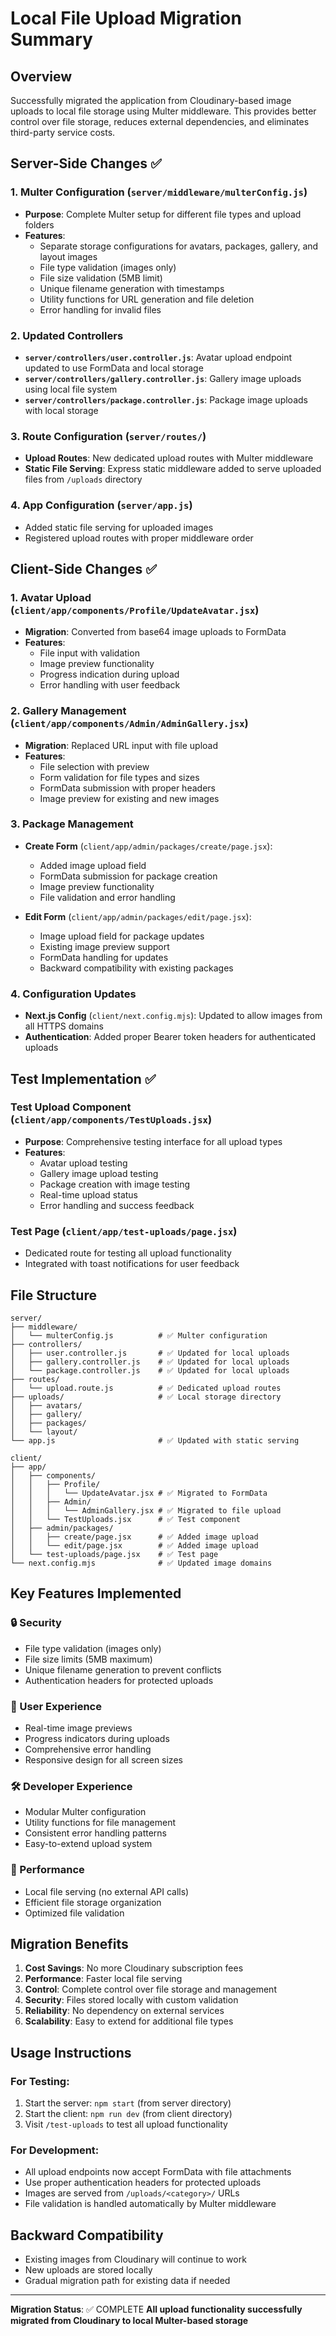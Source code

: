 # Local File Upload Migration Summary

## Overview
Successfully migrated the application from Cloudinary-based image uploads to local file storage using Multer middleware. This provides better control over file storage, reduces external dependencies, and eliminates third-party service costs.

## Server-Side Changes ✅

### 1. Multer Configuration (`server/middleware/multerConfig.js`)
- **Purpose**: Complete Multer setup for different file types and upload folders
- **Features**:
  - Separate storage configurations for avatars, packages, gallery, and layout images
  - File type validation (images only)
  - File size validation (5MB limit)
  - Unique filename generation with timestamps
  - Utility functions for URL generation and file deletion
  - Error handling for invalid files

### 2. Updated Controllers
- **`server/controllers/user.controller.js`**: Avatar upload endpoint updated to use FormData and local storage
- **`server/controllers/gallery.controller.js`**: Gallery image uploads using local file system
- **`server/controllers/package.controller.js`**: Package image uploads with local storage

### 3. Route Configuration (`server/routes/`)
- **Upload Routes**: New dedicated upload routes with Multer middleware
- **Static File Serving**: Express static middleware added to serve uploaded files from `/uploads` directory

### 4. App Configuration (`server/app.js`)
- Added static file serving for uploaded images
- Registered upload routes with proper middleware order

## Client-Side Changes ✅

### 1. Avatar Upload (`client/app/components/Profile/UpdateAvatar.jsx`)
- **Migration**: Converted from base64 image uploads to FormData
- **Features**:
  - File input with validation
  - Image preview functionality
  - Progress indication during upload
  - Error handling with user feedback

### 2. Gallery Management (`client/app/components/Admin/AdminGallery.jsx`)
- **Migration**: Replaced URL input with file upload
- **Features**:
  - File selection with preview
  - Form validation for file types and sizes
  - FormData submission with proper headers
  - Image preview for existing and new images

### 3. Package Management
- **Create Form** (`client/app/admin/packages/create/page.jsx`):
  - Added image upload field
  - FormData submission for package creation
  - Image preview functionality
  - File validation and error handling

- **Edit Form** (`client/app/admin/packages/edit/page.jsx`):
  - Image upload field for package updates
  - Existing image preview support
  - FormData handling for updates
  - Backward compatibility with existing packages

### 4. Configuration Updates
- **Next.js Config** (`client/next.config.mjs`): Updated to allow images from all HTTPS domains
- **Authentication**: Added proper Bearer token headers for authenticated uploads

## Test Implementation ✅

### Test Upload Component (`client/app/components/TestUploads.jsx`)
- **Purpose**: Comprehensive testing interface for all upload types
- **Features**:
  - Avatar upload testing
  - Gallery image upload testing
  - Package creation with image testing
  - Real-time upload status
  - Error handling and success feedback

### Test Page (`client/app/test-uploads/page.jsx`)
- Dedicated route for testing all upload functionality
- Integrated with toast notifications for user feedback

## File Structure
```
server/
├── middleware/
│   └── multerConfig.js          # ✅ Multer configuration
├── controllers/
│   ├── user.controller.js       # ✅ Updated for local uploads
│   ├── gallery.controller.js    # ✅ Updated for local uploads
│   └── package.controller.js    # ✅ Updated for local uploads
├── routes/
│   └── upload.route.js          # ✅ Dedicated upload routes
├── uploads/                     # ✅ Local storage directory
│   ├── avatars/
│   ├── gallery/
│   ├── packages/
│   └── layout/
└── app.js                       # ✅ Updated with static serving

client/
├── app/
│   ├── components/
│   │   ├── Profile/
│   │   │   └── UpdateAvatar.jsx # ✅ Migrated to FormData
│   │   ├── Admin/
│   │   │   └── AdminGallery.jsx # ✅ Migrated to file upload
│   │   └── TestUploads.jsx      # ✅ Test component
│   ├── admin/packages/
│   │   ├── create/page.jsx      # ✅ Added image upload
│   │   └── edit/page.jsx        # ✅ Added image upload
│   └── test-uploads/page.jsx    # ✅ Test page
└── next.config.mjs              # ✅ Updated image domains
```

## Key Features Implemented

### 🔒 Security
- File type validation (images only)
- File size limits (5MB maximum)
- Unique filename generation to prevent conflicts
- Authentication headers for protected uploads

### 📱 User Experience
- Real-time image previews
- Progress indicators during uploads
- Comprehensive error handling
- Responsive design for all screen sizes

### 🛠️ Developer Experience
- Modular Multer configuration
- Utility functions for file management
- Consistent error handling patterns
- Easy-to-extend upload system

### 🚀 Performance
- Local file serving (no external API calls)
- Efficient file storage organization
- Optimized file validation

## Migration Benefits

1. **Cost Savings**: No more Cloudinary subscription fees
2. **Performance**: Faster local file serving
3. **Control**: Complete control over file storage and management
4. **Security**: Files stored locally with custom validation
5. **Reliability**: No dependency on external services
6. **Scalability**: Easy to extend for additional file types

## Usage Instructions

### For Testing:
1. Start the server: `npm start` (from server directory)
2. Start the client: `npm run dev` (from client directory)
3. Visit `/test-uploads` to test all upload functionality

### For Development:
- All upload endpoints now accept FormData with file attachments
- Use proper authentication headers for protected uploads
- Images are served from `/uploads/<category>/` URLs
- File validation is handled automatically by Multer middleware

## Backward Compatibility
- Existing images from Cloudinary will continue to work
- New uploads are stored locally
- Gradual migration path for existing data if needed

---

**Migration Status**: ✅ COMPLETE
**All upload functionality successfully migrated from Cloudinary to local Multer-based storage**
